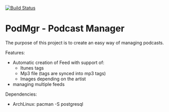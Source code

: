 [![Build Status](https://travis-ci.org/Boerde/podmgr.svg?branch=master)](https://travis-ci.org/Boerde/podmgr)
# PodMgr - Podcast Manager
The purpose of this project is to create an easy way of managing podcasts.

Features:
- Automatic creation of Feed with support of:
    * Itunes tags
    * Mp3 file (tags are synced into mp3 tags)
    * Images depending on the artist
- managing multiple feeds

Dependencies:
- ArchLinux: pacman -S postgresql
